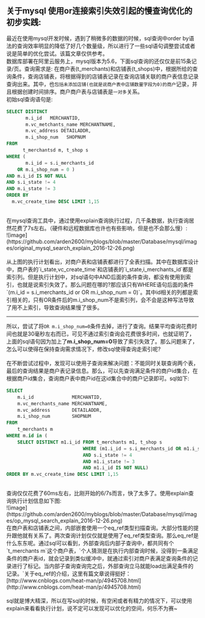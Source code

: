 ## 关于mysql 使用or连接索引失效引起的慢查询优化的初步实践:<br>
最近在使用mysql开发时候，遇到了稍微多的数据的时候，sql查询中order by语法的查询效率明显的降低了好几个数量级，所以进行了一些sql语句调整尝试或者说是简单的优化尝试。该篇文章仅供参考。<br>
数据库部署在阿里云服务上，mysql版本为5.6，下面sql查询的还仅仅是前15条记录/页。查询需求是: 在商户表(t_merchants)和店铺表(t_shops)中，根据所给的查询条件，查询店铺表，将根据得到的店铺表记录在查询店铺关联的商户表信息记录查询出来。其中，也`包括未添加店铺(也就是说商户表中店铺数量字段为0)的商户`记录，并且根据创建时间排序。商户商户表与店铺表是`一对多`关系。<br>
初始sql查询语句是:<br>
```sql
SELECT DISTINCT
       m.i_id   MERCHANTID,
       m.vc_metchants_name MERCHANTNAME,
       m.vc_address DETAILADDR,
       m.i_shop_num   SHOPNUM
FROM 
      t_merchantsd m, t_shop s
WHERE (
       m.i_id = s.i_merchants_id
    OR m.i_shop_num = 0 )
AND m.i_id IS NOT NULL
AND s.i_state != 4
AND m.i_state != 3
ORDER BY
  m.vc_create_time DESC LIMIT 1,15
```  
<br>
在mysql查询工具中，通过使用explain查询执行过程，几千条数据，执行查询居然花费了7s左右。（硬件和远程数据库也许也有些影响，但是也不会那么慢）:<br>
![image](https://github.com/arden2600/myblogs/blob/master/Database/mysql/images/original_mysql_search_explain_2016-12-26.png) <br>
<br>
从上图的执行计划看出，对商户表和店铺表都进行了全表扫描。其中在数据库设计中，商户表的`i_state,vc_create_time`和店铺表的`i_state,i_merchants_id`都是索引列。但是执行计划中，对sql语句中AND后面的条件查询，都没有使用到索引，也就是说索引失效了。那么问题在哪的?那应该只有WHERE语句后面的条件`(m.i_id = s.i_merchants_id or  OR m.i_shop_num = 0)`。其中id相关的列都是索引相关的，只有OR条件后的m.i_shop_num不是索引列，会不会是这种写法导致了用不上索引，导致查询结果慢了很多。<br>

---
所以，尝试了将`OR m.i_shop_num=0`条件去掉，进行了查询。结果平均查询花费时间也就是30毫秒左右而已，可见不通过索引查询会花费很多时间，也就证明了，上面的sql语句因为加上了**m.i_shop_num=0**导致了索引失效了。那么问题来了，怎么可以使得在保持查询需求情况下，修改sql使得查询走索引呢?<br>
<br>
在不断尝试过程中，发现可以使用子查询来解决问题：不能同时关联查询两个表，最后的查询结果是商户表记录信息。那么，可以先查询满足条件的商户id集合，在根据商户id集合，查询商户表中商户id在这id集合中的商户记录即可。sql如下:<br>
```sql
SELECT 
    m.i_id              MERCHANTID,
    m.vc_merchants_name MERCHANTNAME,
    m.vc_address        DETAILADDR,
    m.i_shop_num        SHOPNUM
FROM 
    t_merchants m 
WHERE m.id in (
    SELECT DISTINCT m1.i_id FROM t_merchants m1, t_shop s
                            WHERE (m1.i_id = s.i_merchants_id OR m1.i_shop_num = 0)
                            AND s.i_state != 4
                            AND m1.i_state != 3
                            AND m1.i_id IS NOT NULL)
ORDER BY m.vc_create_time DESC LIMIT 1,15          
```
<br>
查询仅仅花费了60ms左右，比刚开始的6/7s而言，快了太多了。使用explain查询执行计划信息如下图:<br>
![image](https://github.com/arden2600/myblogs/blob/master/Database/mysql/images/op_mysql_search_explain_2016-12-26.png) <br>
在商户表和店铺表之间，内部嵌套使用一个eq_ref类型扫描查询。大部分性能的提升跟他就有关系了。两次查询计划仅仅就是使用了eq_ref类型查询。那么eq_ref是什么东东呢。通过sql可以看到，外部查询后内部子查询中，都共同有个`t_merchants m`这个商户表，`个人猜测是在执行内部查询时候，没得到一条满足条件的商户表id，就会记录到类似缓冲中，就通过索引对商户表满足查询条件的记录进行了标记。当内部子查询查询完之后，外部查询立马就能load出满足条件的记录。`关于eq_ref的介绍，这里有篇文章说得挺好：[http://www.cnblogs.com/heat-man/p/4945708.html](http://www.cnblogs.com/heat-man/p/4945708.html) <br>
<br>
sql就是博大精深，所以在写sql的时候，有空闲或者有精力的情况下，可以使用explain来看看执行计划，说不定可以发现可以优化的空间，何乐不为赛~
